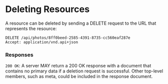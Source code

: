 # Deleting Resources

A resource can be deleted by sending a DELETE request to the URL that represents the resource:

```
DELETE /api/photos/8ff0beed-2585-4391-8735-cc560eaf287e
Accept: application/vnd.api+json
```

### Responses

`200 OK`: A server MAY return a 200 OK response with a document that contains no primary data if a deletion request is successful. Other top-level members, such as meta, could be included in the response document.
